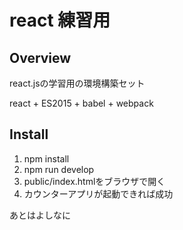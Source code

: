 # react 練習用
## Overview

react.jsの学習用の環境構築セット

react + ES2015 + babel + webpack

## Install
1. npm install
1. npm run develop
1. public/index.htmlをブラウザで開く
1. カウンターアプリが起動できれば成功

あとはよしなに

